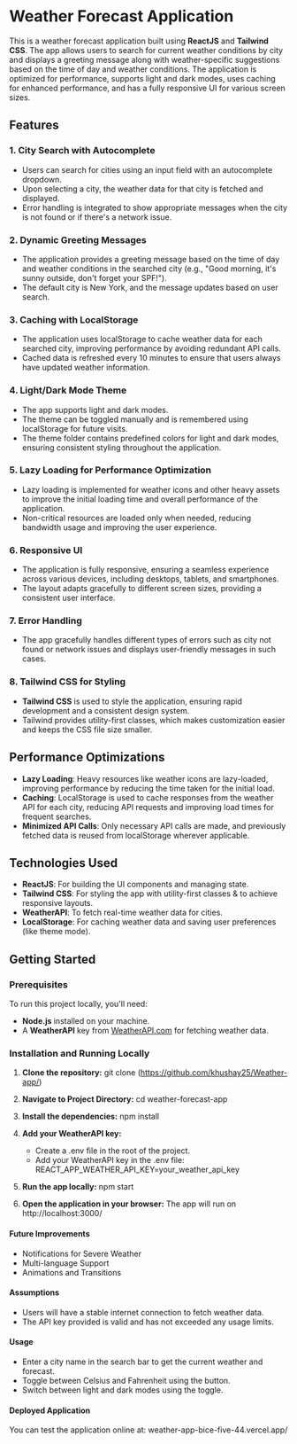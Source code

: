 # Weather Forecast Application

This is a weather forecast application built using **ReactJS** and **Tailwind CSS**. The app allows users to search for current weather conditions by city and displays a greeting message along with weather-specific suggestions based on the time of day and weather conditions. The application is optimized for performance, supports light and dark modes, uses caching for enhanced performance, and has a fully responsive UI for various screen sizes.

## Features

### 1. **City Search with Autocomplete**

- Users can search for cities using an input field with an autocomplete dropdown.
- Upon selecting a city, the weather data for that city is fetched and displayed.
- Error handling is integrated to show appropriate messages when the city is not found or if there's a network issue.

### 2. **Dynamic Greeting Messages**

- The application provides a greeting message based on the time of day and weather conditions in the searched city (e.g., "Good morning, it's sunny outside, don't forget your SPF!").
- The default city is New York, and the message updates based on user search.

### 3. **Caching with LocalStorage**

- The application uses localStorage to cache weather data for each searched city, improving performance by avoiding redundant API calls.
- Cached data is refreshed every 10 minutes to ensure that users always have updated weather information.

### 4. **Light/Dark Mode Theme**

- The app supports light and dark modes.
- The theme can be toggled manually and is remembered using localStorage for future visits.
- The theme folder contains predefined colors for light and dark modes, ensuring consistent styling throughout the application.

### 5. **Lazy Loading for Performance Optimization**

- Lazy loading is implemented for weather icons and other heavy assets to improve the initial loading time and overall performance of the application.
- Non-critical resources are loaded only when needed, reducing bandwidth usage and improving the user experience.

### 6. **Responsive UI**

- The application is fully responsive, ensuring a seamless experience across various devices, including desktops, tablets, and smartphones.
- The layout adapts gracefully to different screen sizes, providing a consistent user interface.

### 7. **Error Handling**

- The app gracefully handles different types of errors such as city not found or network issues and displays user-friendly messages in such cases.

### 8. **Tailwind CSS for Styling**

- **Tailwind CSS** is used to style the application, ensuring rapid development and a consistent design system.
- Tailwind provides utility-first classes, which makes customization easier and keeps the CSS file size smaller.

## Performance Optimizations

- **Lazy Loading**: Heavy resources like weather icons are lazy-loaded, improving performance by reducing the time taken for the initial load.
- **Caching**: LocalStorage is used to cache responses from the weather API for each city, reducing API requests and improving load times for frequent searches.
- **Minimized API Calls**: Only necessary API calls are made, and previously fetched data is reused from localStorage wherever applicable.

## Technologies Used

- **ReactJS**: For building the UI components and managing state.
- **Tailwind CSS**: For styling the app with utility-first classes & to achieve responsive layouts.
- **WeatherAPI**: To fetch real-time weather data for cities.
- **LocalStorage**: For caching weather data and saving user preferences (like theme mode).

## Getting Started

### Prerequisites

To run this project locally, you'll need:

- **Node.js** installed on your machine.
- A **WeatherAPI** key from [WeatherAPI.com](https://www.weatherapi.com/) for fetching weather data.

### Installation and Running Locally

1. **Clone the repository:**
   git clone (https://github.com/khushay25/Weather-app/)
2. **Navigate to Project Directory:**
   cd weather-forecast-app
3. **Install the dependencies:**
   npm install
4. **Add your WeatherAPI key:**

   - Create a .env file in the root of the project.
   - Add your WeatherAPI key in the .env file:
     REACT_APP_WEATHER_API_KEY=your_weather_api_key

5. **Run the app locally:**
   npm start

6. **Open the application in your browser:**
   The app will run on http://localhost:3000/

#### Future Improvements

- Notifications for Severe Weather
- Multi-language Support
- Animations and Transitions

#### Assumptions

- Users will have a stable internet connection to fetch weather data.
- The API key provided is valid and has not exceeded any usage limits.

#### Usage

- Enter a city name in the search bar to get the current weather and forecast.
- Toggle between Celsius and Fahrenheit using the button.
- Switch between light and dark modes using the toggle.

#### Deployed Application

You can test the application online at: weather-app-bice-five-44.vercel.app/
